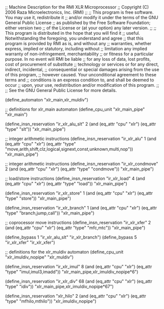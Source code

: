 ;; Machine Description for the RMI XLR Microprocessor
;; Copyright (C) 2006 Raza Microelectronics, Inc. (RMI)
;;
;; This program is free software.  You may use it, redistribute it
;; and/or modify it under the terms of the GNU General Public License
;; as published by the Free Software Foundation; either version two
;; of the License or (at your option) any later version.
;;
;; This program is distributed in the hope that you will find it
;; useful.  Notwithstanding the foregoing, you understand and agree
;; that this program is provided by RMI as is, and without any
;; warranties, whether express, implied or statutory, including without
;; limitation any implied warranty of non-infringement, merchantability
;; or fitness for a particular purpose.  In no event will RMI be liable
;; for any loss of data, lost profits, cost of procurement of substitute
;; technology or services or for any direct, indirect, incidental,
;; consequential or special damages arising from the use of this program,
;; however caused.  Your unconditional agreement to these terms and
;; conditions is an express condition to, and shall be deemed to occur
;; upon, your use, redistribution and/or modification of this program.
;;
;; See the GNU General Public License for more details.

(define_automaton "xlr_main,xlr_muldiv")

;; definitions for xlr_main automaton
(define_cpu_unit "xlr_main_pipe" "xlr_main")

(define_insn_reservation "ir_xlr_alu_slt" 2
	(and  (eq_attr "cpu" "xlr") 
		(eq_attr "type" "slt"))
	"xlr_main_pipe")

;; integer arithmetic instructions
(define_insn_reservation "ir_xlr_alu" 1
	(and  (eq_attr "cpu" "xlr") 
		(eq_attr "type" "move,arith,shift,clz,logical,signext,const,unknown,multi,nop"))
	"xlr_main_pipe")

;; integer arithmetic instructions
(define_insn_reservation "ir_xlr_condmove" 2
	(and  (eq_attr "cpu" "xlr") 
		(eq_attr "type" "condmove"))
	"xlr_main_pipe")

;; load/store instructions
(define_insn_reservation "ir_xlr_load" 4
	(and  (eq_attr "cpu" "xlr") (eq_attr "type" "load"))
	"xlr_main_pipe")

(define_insn_reservation "ir_xlr_store" 1
	(and  (eq_attr "cpu" "xlr") (eq_attr "type" "store"))
	"xlr_main_pipe")

(define_insn_reservation "ir_xlr_branch" 1
	(and  (eq_attr "cpu" "xlr") (eq_attr "type" "branch,jump,call"))
	"xlr_main_pipe")

;; coprocessor move instructions
(define_insn_reservation "ir_xlr_xfer" 2
	(and  (eq_attr "cpu" "xlr") (eq_attr "type" "mfc,mtc"))
	"xlr_main_pipe")

(define_bypass 1 "ir_xlr_alu_slt" "ir_xlr_branch")
(define_bypass 5 "ir_xlr_xfer" "ir_xlr_xfer")

;; definitions for the xlr_muldiv automaton
(define_cpu_unit "xlr_imuldiv_nopipe" "xlr_muldiv")

(define_insn_reservation "ir_xlr_imul" 8
	(and  (eq_attr "cpu" "xlr") (eq_attr "type" "imul,imul3,imadd"))
	"xlr_main_pipe,xlr_imuldiv_nopipe*6")

(define_insn_reservation "ir_xlr_div" 68
	(and  (eq_attr "cpu" "xlr") (eq_attr "type" "idiv"))
	"xlr_main_pipe,xlr_imuldiv_nopipe*67")

(define_insn_reservation "xlr_hilo" 2
	(and (eq_attr "cpu" "xlr") (eq_attr "type" "mfhilo,mthilo"))
	"xlr_imuldiv_nopipe")
	
